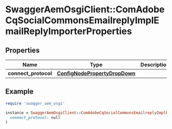 # SwaggerAemOsgiClient::ComAdobeCqSocialCommonsEmailreplyImplEmailReplyImporterProperties

## Properties

| Name | Type | Description | Notes |
| ---- | ---- | ----------- | ----- |
| **connect_protocol** | [**ConfigNodePropertyDropDown**](ConfigNodePropertyDropDown.md) |  | [optional] |

## Example

```ruby
require 'swagger_aem_osgi'

instance = SwaggerAemOsgiClient::ComAdobeCqSocialCommonsEmailreplyImplEmailReplyImporterProperties.new(
  connect_protocol: null
)
```

